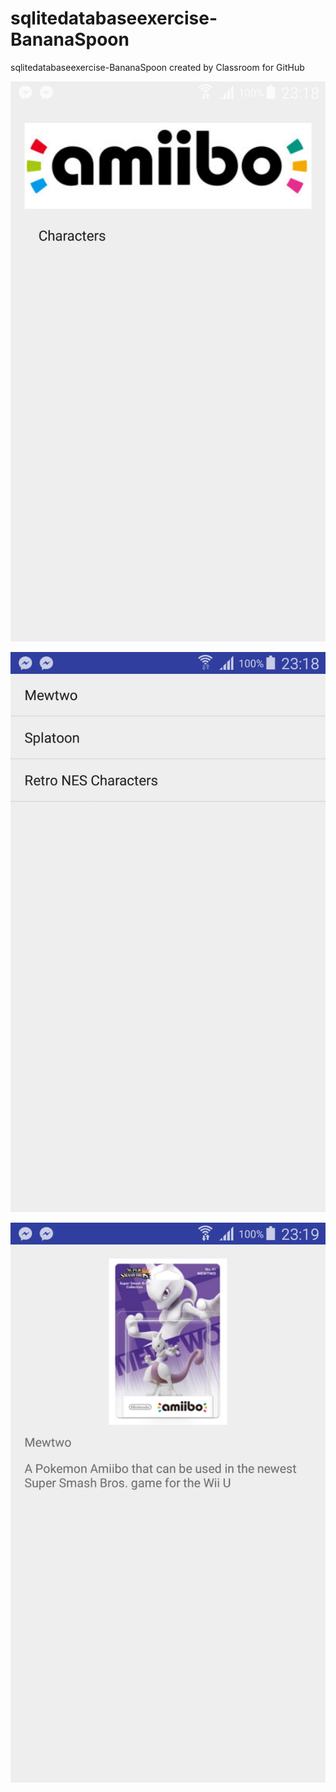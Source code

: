 # sqlitedatabaseexercise-BananaSpoon
sqlitedatabaseexercise-BananaSpoon created by Classroom for GitHub


![alt tag](https://github.com/DeLaSalleUniversity-Manila/sqlitedatabaseexercise-BananaSpoon/blob/master/device-2015-12-06-231842.png)

![alt tag](https://github.com/DeLaSalleUniversity-Manila/sqlitedatabaseexercise-BananaSpoon/blob/master/device-2015-12-06-231857.png)

![alt tag](https://github.com/DeLaSalleUniversity-Manila/sqlitedatabaseexercise-BananaSpoon/blob/master/device-2015-12-06-231912.png)
